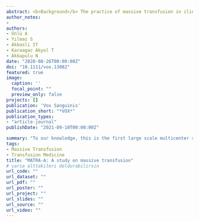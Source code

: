 ```yaml
---
abstract: <b>Background</b> The practice of massive transfusion in clinical settings, while essential, faces challenges due to undefined protocols and high mortality rates. <br/> <b>Objective</b> To explore the prevalence and outcomes of massive transfusion, focusing on identifying primary clinical indications and the impact of transfusion ratios on patient survival. <br/> <b>Methods</b> A multicenter retrospective study (MATRA-A) involving six University and Training Research Hospitals in Ankara, analyzing patients over 18 who received massive transfusions (≥10 units/24 h) between 2017 and 2019. <br/> <b>Participants</b> A total of 167 patients who underwent massive transfusions, constituting 0.27% of all transfused patients during the study period. <br/> <b>Main Measures</b> The study measured the volume of red blood cells (RBCs), fresh frozen plasma (FFP), and platelets transfused, the clinical conditions necessitating massive transfusion, and the associated mortality rates, especially focusing on the FFP:RBC:Platelets ratio. <br/> <b>Results</b> The majority of massive transfusions were administered to surgical patients, with cardiovascular diseases, trauma, and malignancies being the top indications. The analysis revealed a significant correlation between higher survival rates in trauma patients and a high FFP:RBCs ratio. Overall, massive transfusion was rare but associated with a high mortality rate. <br/> <b>Conclusions</b> Cardiovascular events and trauma are the leading causes for massive transfusions, which are linked with significant mortality. The study highlights the potential benefit of optimizing FFP:RBC ratios in improving outcomes for massively transfused trauma patients, suggesting the need for further focused research to refine national protocols.
author_notes:
-
authors:
- Ünlü A
- Yılmaz S
- Akbasli IT
- Karaagac Akyol T
- Akkapulu N
date: "2020-08-26T00:00:00Z"
doi: "10.1111/vox.13082"
featured: true
image:
  caption: ''
  focal_point: ""
  preview_only: false
projects: []
publication: 'Vox Sanguinis'
publication_short: "*VOX*"
publication_types:
- "article-journal"
publishDate: "2021-09-10T00:00:00Z"

summary: "To our knowledge, this is the first large scale multicenter study that describes the clinical indications of MT in Turkey. We found that cardiovascular disease, trauma and cancer are the three most frequent, and the setting was almost invariably surgical. MT is uncommon but not negligible and leads to significant numbers of blood transfusions, and a high mortality rate. High FFP: RBCs ratio transfusion may be associated with increased survival. Now we know the most frequent factors leading to massive transfusion, but larger studies on specific patient groups are required to fill the knowledge gap."
tags: 
- Massive Transfusion
- Transfusion Medicine
title: "MATRA-A: A study on massive transfusion"
# varsa alttakileri doldurabilirsin
url_code: ""
url_dataset: ""
url_pdf: ""
url_poster: ""
url_project: ""
url_slides: ""
url_source: ""
url_video: ""
---
```


<!-- 
---
title: "Balancing caution and ınnovation: exploring the potential of large language models in critical decision-making"

abstract: This response to Azamfirei et al.'s paper on ChatGPT's use in decision-making highlights the need for caution but also underlines the potential benefits of language models. It showcases instances where GPT models have been crucial, like in disaster relief efforts, and suggests that while we must be wary of misapplication, the adaptability of these models promises valuable advancements. Citing the historical resistance to technology, such as calculators in education, it suggests that initial skepticism often gives way to acceptance and innovation. The authors advocate for a balanced view that embraces the positive impacts of emerging technologies, encouraging ongoing dialogue to maximize their societal benefits.
author_notes:
- 
authors:
- Akbasli IT
- Bayrakci B
date: "2023-04-13T00:00:00Z"
doi: "10.1186/s13054-023-04447-0"
# Image
featured: true
image:
  caption: ''
  focal_point: ""
  preview_only: false

projects: []
publication: 'Critical Care'
publication_short: '*CC*'
publication_types:
- "article-journal"
publishDate: "2023-04-13T00:00:00Z"

summary: "This response emphasizes the cautious yet optimistic view on the use of ChatGPT in decision-making, highlighting its potential benefits in crucial situations and advocating for a balanced approach to technological advancement."

tags: 
- Critical Care
- LLMs
# varsa alttakileri doldurabilirsin
url_code: ""
url_dataset: ""
url_pdf: "https://link.springer.com/content/pdf/10.1186/s13054-023-04447-0.pdf"
url_poster: ""
url_project: ""
url_slides: ""
url_source: ""
url_video: ""
--- -->


